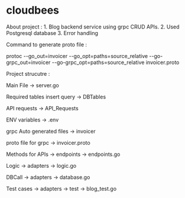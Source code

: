 # cloudbees

About project : 
    1. Blog backend service using grpc CRUD APIs.
    2. Used Postgresql database
    3. Error handling
    

Command to generate proto file :

protoc --go_out=invoicer --go_opt=paths=source_relative --go-grpc_out=invoicer --go-grpc_opt=paths=source_relative invoicer.proto

Project strucutre :

Main File -> server.go

Required tables insert query -> DBTables

API requests -> API_Requests

ENV variables -> .env

grpc Auto generated files -> invoicer

proto file for grpc -> invoicer.proto

Methods for APIs -> endpoints -> endpoints.go

Logic -> adapters -> logic.go

DBCall -> adapters -> database.go

Test cases -> adapters -> test -> blog_test.go
